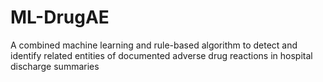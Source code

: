 # ML-DrugAE
A combined machine learning and rule-based algorithm to detect and identify related entities of documented adverse drug reactions in hospital discharge summaries
